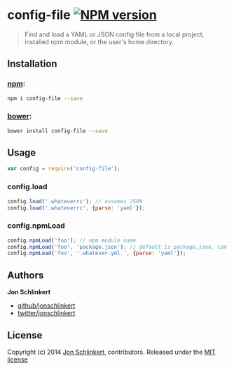 # config-file [![NPM version](https://badge.fury.io/js/config-file.png)](http://badge.fury.io/js/config-file)

> Find and load a YAML or JSON config file from a local project, installed npm module, or the user's home directory.

## Installation

### [npm](npmjs.org):

```bash
npm i config-file --save
```

### [bower](https://github.com/bower/bower):

```bash
bower install config-file --save
```

## Usage

```js
var config = require('config-file');
```

### config.load

```js
config.load('.whateverrc'); // assumes JSON
config.load('.whateverrc', {parse: 'yaml'});
```

### config.npmLoad

```js
config.npmLoad('foo'); // npm module name
config.npmLoad('foo', 'package.json'); // default is package.json, can be anything
config.npmLoad('foo', '.whatever.yml.', {parse: 'yaml'});
```

## Authors

**Jon Schlinkert**

+ [github/jonschlinkert](https://github.com/jonschlinkert)
+ [twitter/jonschlinkert](http://twitter.com/jonschlinkert)

## License
Copyright (c) 2014 [Jon Schlinkert](http://twitter.com/jonschlinkert), contributors.
Released under the [MIT license](./LICENSE-MIT)